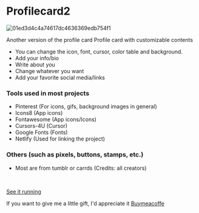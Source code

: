 # Profilecard2
![01ed3d4c4a74617dc4636369edb754f1](https://user-images.githubusercontent.com/123178455/213806016-d50324e6-501c-4c5e-96bd-423cc19fe5f1.jpg)

Another version of the profile card
Profile card with customizable contents

* You can change the icon, font, cursor, color table and background. 
* Add your info/bio
* Write about you
* Change whatever you want
* Add your favorite social media/links 


### Tools used in most projects
- Pinterest (For icons, gifs, background images in general) 
- Icons8 (App icons)
- Fontawesome (App icons/Icons)
- Cursors-4U (Cursor)
- Google Fonts (Fonts)
- Netlify (Used for linking the project)

### Others (such as pixels, buttons, stamps, etc.)
- Most are from tumblr or carrds
(Credits: all creators)

<br>

[See it running](https://profilecard02.netlify.app/) 

If you want to give me a little gift, I'd appreciate it [Buymeacoffe](https://www.buymeacoffee.com/buccini)
